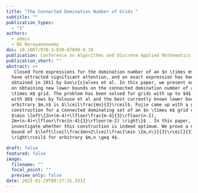 ```yaml
---
title: "The Connected Domination Number of Grids "
subtitle: ""
publication_types:
  - "1"
authors:
  - admin
  - NS Narayanaswamy
doi: 10.1007/978-3-030-67899-9_19
publication: Conference on Algorithms and Discrete Applied Mathematics, 2021
publication_short: ""
abstract: >+
   Closed form expressions for the domination number of an $n \times m$ grid
  have attracted significant attention, and an exact expression has been
  obtained in 2011 by Gon\c{c}alves et al. In this paper, we present our results
  on obtaining new lower bounds on the connected domination number of an $n
  \times m$ grid. The problem has been solved for grids with up to $4$ rows and
  with $6$ rows by Tolouse et al and the best currently known lower bound for
  arbitrary $m,n$ is $\lceil\frac{mn}{3}\rceil$. Fujie came up with a general
  construction for a connected dominating set of an $n \times m$ grid of size
  $\min \left\{2n+(m-4)+\lfloor\frac{m-4}{3}\rfloor(n-2),
  2m+(n-4)+\lfloor\frac{n-4}{3}\rfloor(m-2) \right\}$ . In this paper, we
  investigate whether this construction is indeed optimum. We prove a new lower
  bound of $\left\lceil\frac{mn+2\lceil\frac{\min \{m,n\}}{3}\rceil}{3}
  \right\rceil$ for arbitrary $m,n \geq 4$.

draft: false
featured: false
image:
  filename: ""
  focal_point: ""
  preview_only: false
date: 2021-01-29T00:27:31.331Z
---
```

